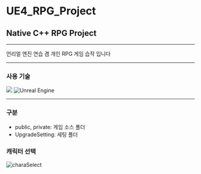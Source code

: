 # UE4_RPG_Project
## Native C++ RPG Project

------------------

언리얼 엔진 연습 겸 개인 RPG 게임 습작 입니다

------------------

### 사용 기술
<img src="https://img.shields.io/badge/c++-00599C?style=for-the-badge&logo=c%2B%2B&logoColor=white"> ![Unreal Engine](https://img.shields.io/badge/unrealengine-%23313131.svg?style=for-the-badge&logo=unrealengine&logoColor=white)


------------------

### 구분
- public, private: 게임 소스 폴더
- UpgradeSetting: 세팅 폴더


### 캐릭터 선택

![charaSelect](https://user-images.githubusercontent.com/71704247/163716665-f8a070d2-f2aa-4c07-b958-dafd1dd803d7.gif)
